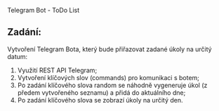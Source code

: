 Telegram Bot - ToDo List


## Zadání:
Vytvoření Telegram Bota, který bude přiřazovat zadané úkoly na určitý datum:
1. Využití REST API Telegram;
2. Vytvoření klíčových slov (commands) pro komunikaci s botem; 
3. Po zadání klíčového slova random se náhodně vygeneruje úkol (z předem vytvořeného seznamu) a přidá do aktuálního dne;
4. Po zadání klíčového slova se zobrazí úkoly na určitý den.


